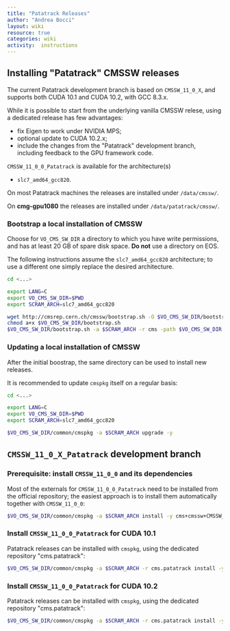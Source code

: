 ```yaml
---
title: "Patatrack Releases"
author: "Andrea Bocci"
layout: wiki
resource: true
categories: wiki
activity:  instructions
---
```


## Installing "Patatrack" CMSSW releases
The current Patatrack development branch is based on `CMSSW_11_0_X`, and
supports both CUDA 10.1 and CUDA 10.2, with GCC 8.3.x.

While it is possible to start from the underlying vanilla CMSSW relese, using a
dedicated release has few advantages:
 - fix Eigen to work under NVIDIA MPS;
 - optional update to CUDA 10.2.x;
 - include the changes from the "Patatrack" development branch, including
   feedback to the GPU framework code.

`CMSSW_11_0_0_Patatrack` is available for the architecture(s)
 - `slc7_amd64_gcc820`.

On most Patatrack machines the releases are installed under `/data/cmssw/`.

On **cmg-gpu1080** the releases are installed under `/data/patatrack/cmssw/`.


### Bootstrap a local installation of CMSSW
Choose for `VO_CMS_SW_DIR` a directory to which you have write permissions, and
has at least 20 GB of spare disk space. **Do not** use a directory on EOS.

The following instructions assume the `slc7_amd64_gcc820` architecture; to use a
different one simply replace the desired architecture.

```bash
cd <...>

export LANG=C
export VO_CMS_SW_DIR=$PWD
export SCRAM_ARCH=slc7_amd64_gcc820

wget http://cmsrep.cern.ch/cmssw/bootstrap.sh -O $VO_CMS_SW_DIR/bootstrap.sh
chmod a+x $VO_CMS_SW_DIR/bootstrap.sh
$VO_CMS_SW_DIR/bootstrap.sh -a $SCRAM_ARCH -r cms -path $VO_CMS_SW_DIR setup
```

### Updating a local installation of CMSSW
After the initial boostrap, the same directory can be used to install new releases.

It is recommended to update `cmspkg` itself on a regular basis:
```bash
cd <...>

export LANG=C
export VO_CMS_SW_DIR=$PWD
export SCRAM_ARCH=slc7_amd64_gcc820

$VO_CMS_SW_DIR/common/cmspkg -a $SCRAM_ARCH upgrade -y
```


## `CMSSW_11_0_X_Patatrack` development branch

### Prerequisite: install `CMSSW_11_0_0` and its dependencies
Most of the externals for `CMSSW_11_0_0_Patatrack` need to be installed from the
official repository; the easiest approach is to install them automatically
together with `CMSSW_11_0_0`:
```bash
$VO_CMS_SW_DIR/common/cmspkg -a $SCRAM_ARCH install -y cms+cmssw+CMSSW_11_0_0
```

### Install `CMSSW_11_0_0_Patatrack` for CUDA 10.1
Patatrack releases can be installed with `cmspkg`, using the dedicated repository
"cms.patatrack":
```bash
$VO_CMS_SW_DIR/common/cmspkg -a $SCRAM_ARCH -r cms.patatrack install -y cms+cmssw+CMSSW_11_0_0_Patatrack
```

### Install `CMSSW_11_0_0_Patatrack` for CUDA 10.2
Patatrack releases can be installed with `cmspkg`, using the dedicated repository
"cms.patatrack":
```bash
$VO_CMS_SW_DIR/common/cmspkg -a $SCRAM_ARCH -r cms.patatrack install -y cms+cmssw+CMSSW_11_0_0_Patatrack_CUDA_10_2
```

